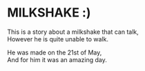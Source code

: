 # MILKSHAKE :)

This is a story about a milkshake that can talk,  
However he is quite unable to walk.

He was made on the 21st of May,  
And for him it was an amazing day.


